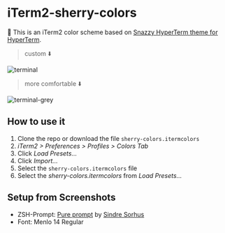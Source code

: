 # iTerm2-sherry-colors
🌸 This is an iTerm2 color scheme based on [Snazzy HyperTerm theme for HyperTerm](https://github.com/sindresorhus/hyperterm-snazzy).

> custom ⬇️

![terminal](http://ww3.sinaimg.cn/large/006tNc79gw1f76j88xye5j31b80z4tia.jpg)

> more comfortable ⬇️

![terminal-grey](http://ww1.sinaimg.cn/large/801b780agw1f7d595faoaj216s0x8dm5.jpg)

## How to use it

1. Clone the repo or download the file `sherry-colors.itermcolors`
2. *iTerm2 > Preferences > Profiles > Colors Tab*
3. Click *Load Presets...*
4. Click *Import...*
5. Select the `sherry-colors.itermcolors` file
5. Select the *sherry-colors.itermcolors* from *Load Presets...*

## Setup from Screenshots
- ZSH-Prompt: [Pure prompt](https://github.com/sindresorhus/pure) by [Sindre Sorhus](https://github.com/sindresorhus)
- Font: Menlo 14 Regular
